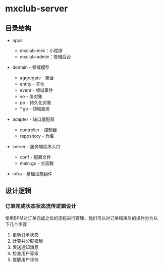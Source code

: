 # mxclub-server

## 目录结构

- apps
  - mxclub-mini：小程序
  - mxclub-admin：管理后台

- domain - 领域模型
  - aggregate - 聚合
  - entity - 实体
  - event - 领域事件
  - vo - 值对象
  - po - 持久化对象
  - *.go - 领域服务
- adapter - 端口适配器
  - controller - 控制器
  - repository - 仓库
- server - 服务端程序入口
  - conf - 配置文件
  - main.go - 主函数
- infra - 基础设施组件

## 设计逻辑

### 订单完成状态状态流传逻辑设计

使用BPM对订单完成之后的流程进行管理，我们可以对订单结束后的操作分为以下几个步骤

1. 更新订单状态
2. 计算并分配报酬
3. 发送通知消息
4. 检查用户等级
5. 提醒用户评价







